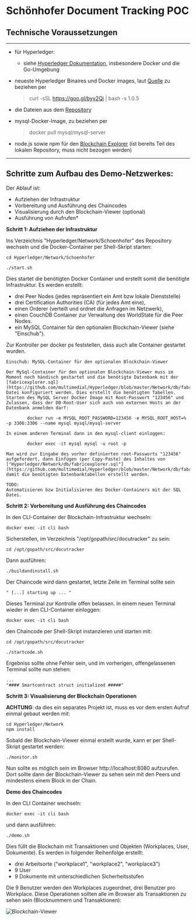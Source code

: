 # Schönhofer Document Tracking POC

## Technische Voraussetzungen
**************
- für Hyperledger:
	- siehe [Hyperledger Dokumentation](https://hyperledger-fabric.readthedocs.io/en/release/prereqs.html), insbesondere Docker und die Go-Umgebung
	
- neueste Hyperledger Binaires und Docker images, laut [Quelle](https://hyperledger-fabric.readthedocs.io/en/release/samples.html#binaries) zu beziehen per 
	> curl -sSL https://goo.gl/byy2Qj | bash -s 1.0.5
	
- die Dateien aus dem [Repository](https://github.com/multimedial/Hyperledger)

- mysql-Docker-Image, zu beziehen per 
	> docker pull mysql/mysql-server
	
- node.js sowie npm für den [Blockchain Explorer](https://github.com/hyperledger/blockchain-explorer#requirements) (ist bereits Teil des lokalen Repository, muss nicht bezogen werden)


****************************************
## Schritte zum Aufbau des Demo-Netzwerkes: 
Der Ablauf ist:
- Aufziehen der Infrastruktur
- Vorbereitung und Ausführung des Chaincodes
- Visualisierung durch den Blockchain-Viewer (optional)
- Ausführung von Aufrufen*

**Schritt 1: Aufziehen der Infrastruktur**

Ins Verzeichnis "Hyperledger/Network/Schoenhofer" des Repository wechseln und die Docker-Container per Shell-Skript starten:

	cd Hyperledger/Network/Schoenhofer
	
	./start.sh
	
Dies startet die benötigten Docker Container und erstellt somit die benötigte Infrastruktur. Es werden erstellt: 

* drei Peer Nodes (jedes repräsentiert ein Amt bzw lokale Dienststelle)
* drei Certification Authorities (CA) (für jedes Amt eine),
* einen Orderer (verteilt und ordnet die Anfragen im Netzwerk), 
* einen CouchDB Container zur Verwaltung des WorldState für die Peer Nodes.
* ein MySQL Container für den optionalen Blockchain-Viewer (siehe "Einschub").

Zur Kontroller per docker ps feststellen, dass auch alle Container gestartet wurden.

	Einschub: MySQL-Container für den optionalen Blockchain-Viewer

	Der MySql-Container für den optionalen Blockchain-Viewer muss im Moment noch händisch gestartet und die benötigte Datenbank mit der [fabricexplorer.sql](https://github.com/multimedial/Hyperledger/blob/master/Network/db/fabricexplorer.sql) Datei konfiguriert werden. Dies erstellt die benötigten Tabellen. Starten des MySQL Server Docker Image mit Root-Passwort "123456" und Zulassen, dass der DB-Root-User sich auch von externen Hosts an der Datenbank anmelden darf:
		
			docker run -e MYSQL_ROOT_PASSWORD=123456 -e MYSQL_ROOT_HOST=% -p 3306:3306 --name mysql mysql/mysql-server

	In einem anderen Terminal dann in den mysql-client einloggen:
		
			docker exec -it mysql mysql -u root -p

	Man wird zur Eingabe des vorher definierten root-Passworts "123456" aufgefordert, dann Einfügen (per Copy-Paste) des Inhaltes von ["Hyperledger/Network/db/fabricexplorer.sql"](https://github.com/multimedial/Hyperledger/blob/master/Network/db/fabricexplorer.sql), damit die benötigten Datenbanktabellen erstellt werden.
	
	TODO: 
	Automatisieren bzw Initialisieren des Docker-Containers mit der SQL Datei.
	

**Schritt 2: Vorbereitung und Ausführung des Chaincodes**

In den CLI-Container der Blockchain-Infrastruktur wechseln:

	docker exec -it cli bash

Sicherstellen, im Verzeichnis "/opt/gopath/src/docutracker" zu sein:
	
	cd /opt/gopath/src/docutracker
	
Dann ausführen:

	./buildandinstall.sh
	
Der Chaincode wird dann gestartet, letzte Zeile im Terminal sollte sein 

	" [...] starting up ... "

Dieses Terminal zur Kontrolle offen belassen. In einem neuen Terminal wieder in den CLI-Container einloggen:

	docker exec -it cli bash
	
den Chaincode per Shell-Skript instanzieren und starten mit:

	cd /opt/gopath/src/docutracker
	
	./startcode.sh
	
Ergebniss sollte ohne Fehler sein, und im vorherigen, offengelassenen Terminal sollte nun stehen:

	...
	"#### Smartcontract struct initialized #####"

**Schritt 3: Visualisierung der Blockchain Operationen**

**ACHTUNG**: da dies ein separates Projekt ist, muss es vor dem ersten Aufruf einmal gebaut werden mit:

	cd Hyperledger/Network
	npm install

Sobald der Blockchain-Viewer einmal erstellt wurde, kann er per Shell-Skript gestartet werden:

	./monitor.sh
	
Nun sollte es möglich sein im Browser http://localhost:8080 aufzurufen. Dort sollte dann der Blockchain-Viewer zu sehen sein mit den Peers und mindestens einem Block in der Chain.


**Demo des Chaincodes**

In den CLI Container wechseln:

	docker exec -it cli bash

und dann ausführen:

	./demo.sh
	
Dies füllt die Blockchain mit Transaktionen und Objekten (Workplaces, User, Dokumente). Es werden in folgender Reihenfolge erstellt: 

- drei Arbeitsorte ("workplace1", "workplace2", "workplace3")
- 9 User
- 9 Dokumente mit unterschiedlichen Sicherheitsstufen

Die 9 Benutzer werden den Workplaces zugeordnet, drei Benutzer pro Workplace. Diese Operationen sollten alle im Browser als Transaktionen zu sehen sein (Blocknummern und Transaktionen):

![Blockchain-Viewer](https://raw.githubusercontent.com/multimedial/Hyperledger/master/Network/BlockchainViewer.jpg "Blockchain-Viewer")
